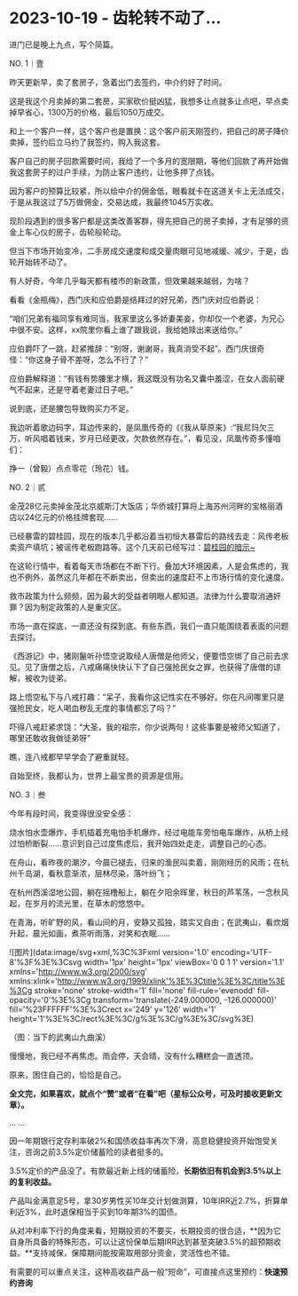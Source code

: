 # 2023-10-19 - 齿轮转不动了…

进门已是晚上九点，写个简篇。

NO. 1｜壹

昨天更新早，卖了套房子，急着出门去签约，中介约好了时间。

这是我这个月卖掉的第二套房，买家砍价挺凶猛，我想多让点就多让点吧，早点卖掉早省心，1300万的价格，最后1050万成交。

和上一个客户一样，这个客户也是置换：这个客户前天刚签约，把自己的房子降价卖掉，签约后立马约了我签约，购入我这套。

客户自己的房子回款需要时间，我给了一个多月的宽限期，等他们回款了再开始做我这套房子的过户手续，为防止客户违约，让他多押了点钱。

因为客户的预算比较紧，所以给中介的佣金低，眼看就卡在这道关卡上无法成交，于是从我这过了5万做佣金，交易达成，我最终1045万实收。

现阶段遇到的很多客户都是这类改善客群，得先把自己的房子卖掉，才有足够的资金上车心仪的房子，齿轮般轮动。

但当下市场开始变冷，二手房成交速度和成交量肉眼可见地减缓、减少，于是，齿轮开始转不动了。

有人好奇，今年几乎每天都有楼市的新政策，但效果越来越弱，为啥？

看看《金瓶梅》，西门庆和应伯爵是结拜过的好兄弟，西门庆对应伯爵说：

“咱们兄弟有福同享有难同当，我家里这么多娇妻美妾，你却仅一个老婆，为兄心中很不安。这样，xx院里你看上谁了跟我说，我给她赎出来送给你。”

应伯爵吓了一跳，赶紧推辞：“别呀，谢谢哥，我真消受不起”。西门庆很奇怪：“你这身子骨不差呀，怎么不行了？”

应伯爵解释道：“有钱有势腰里才横，我这既没有功名又囊中羞涩，在女人面前硬气不起来，还是守着老妻过日子吧。”

说到底，还是腰包导致购买力不足。

我边听着歌边码字，耳边传来的，是凤凰传奇的《《我从草原来》:“我尼玛欠三万，听风唱着钱来，岁月已经更改，欠款依然存在。”，看见没，凤凰传奇多懂咱们：

挣一（曾毅）点点零花（玲花）钱。

NO. 2｜贰

金茂28亿元卖掉金茂北京威斯汀大饭店；华侨城打算将上海苏州河畔的宝格丽酒店以24亿元的价格挂牌套现......

已经暴雷的碧桂园，现在的版本几乎都沿着当初恒大暴雷后的路线去走：风传老板卖资产填坑；被谣传老板跑路等。这个几天前已经写过：[碧桂园的暗示~](http://mp.weixin.qq.com/s?__biz=Mzg2OTkwNzE4MA==&mid=2247491497&idx=1&sn=67768f3058b5a0b405e8228bf87c4797&chksm=ce94b02af9e3393cbcd9bb1070da9f80843af26cdee666c7818f9b80faffa34b61fecb51f5c4&scene=21#wechat_redirect)

在这轮行情中，看着每天市场都在不断下行。叠加大环境因素，人是会焦虑的，我也不例外，虽然这几年都在不断卖出，但卖出的速度赶不上市场行情的变化速度。

救市政策为什么频频，因为最大的受益者明眼人都知道。法律为什么要取消通奸罪？因为制定政策的人是重灾区。

市场一直在探底，一直还没有探到底。有些东西，我们一直只能围绕着表面的问题去探讨。

《西游记》中，猪刚鬣听孙悟空说取经人唐僧是他师父，便要悟空绑了自己前去求见。见了唐僧之后，八戒痛痛快快认下了自己强抢民女之罪，也获得了唐僧的谅解，被收为徒弟。

路上悟空私下与八戒打趣：“呆子，我看你这记性实在不够好。你在凡间哪里只是强抢民女，吃人喝血秽乱无度的事情都忘了吗？”

吓得八戒赶紧求饶：“大圣，我的祖宗，你少说两句！这些事要是被师父知道了，哪里还敢收我做徒弟呀”

瞧，连八戒都早早学会了避重就轻。

自始至终，我都认为，世界上最宝贵的资源是信用。

NO. 3｜叁

今年有段时间，我变得很没安全感：

烧水怕水壶爆炸，手机插着充电怕手机爆炸，经过电能车旁怕电车爆炸，从桥上经过怕桥断裂......意识到自己过度焦虑后，我开始四处走走，调整自己的心态。

在舟山，看昨夜的潮汐，今晨已褪去，归来的渔民叫卖着，刚刚经历的风雨；在杭州千岛湖，看秋意渐浓，层林尽染，落叶纷飞；

在杭州西溪湿地公园，躺在摇橹船上，躺在夕阳余晖里，秋日的芦苇荡，一念秋风起，在岁月的流光里，在草木的悠悠中。

在青海，听旷野的风，看山间的月，安静又孤独，踏实又自由；在武夷山，看炊烟升起，晨光如画，煮茶听雨落，对笑和衣眠......

![图片](data:image/svg+xml,%3C%3Fxml version='1.0' encoding='UTF-8'%3F%3E%3Csvg width='1px' height='1px' viewBox='0 0 1 1' version='1.1' xmlns='http://www.w3.org/2000/svg' xmlns:xlink='http://www.w3.org/1999/xlink'%3E%3Ctitle%3E%3C/title%3E%3Cg stroke='none' stroke-width='1' fill='none' fill-rule='evenodd' fill-opacity='0'%3E%3Cg transform='translate(-249.000000, -126.000000)' fill='%23FFFFFF'%3E%3Crect x='249' y='126' width='1' height='1'%3E%3C/rect%3E%3C/g%3E%3C/g%3E%3C/svg%3E)

（图：当下的武夷山九曲溪）

慢慢地，我已经不再焦虑。雨会停，天会晴，没有什么糟糕会一直透顶。

原来，困住自己的，恰恰是自己。

**全文完，如果喜欢，就点个“赞”或者“在看”吧（星标公众号，可及时接收更新文章）。**

... ...

因一年期银行定存利率破2%和国债收益率再次下滑，高息稳健投资开始饱受关注，咨询之前3.5%定价储蓄险的读者挺多的。

3.5%定价的产品没了。有款最近新上线的储蓄险，**长期依旧有机会到3.5%以上的复利收益。**

产品叫金满意足5号，拿30岁男性买10年交计划做测算，10年IRR近2.7%，折算单利近3%，此时退保相当于买到10年期3%的国债。

从对冲利率下行的角度来看，短期投资的不要买，长期投资的很合适，**因为它自身所具备的特殊形态，可以让这份保单后期IRR达到甚至突破3.5%的超预期收益。**支持减保，保障期间能按需取用部分资金，灵活性也不错。

有需要的可以重点关注，这种高收益产品一般“短命”，可直接点这里预约：**快速预约咨询**